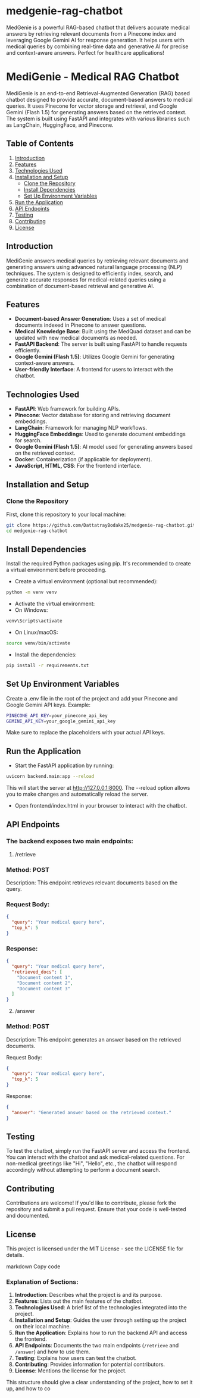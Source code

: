 # medgenie-rag-chatbot
MedGenie is a powerful RAG-based chatbot that delivers accurate medical answers by retrieving relevant documents from a Pinecone index and leveraging Google Gemini AI for response generation. It helps users with medical queries by combining real-time data and generative AI for precise and context-aware answers. Perfect for healthcare applications!

# MediGenie - Medical RAG Chatbot

MediGenie is an end-to-end Retrieval-Augmented Generation (RAG) based chatbot designed to provide accurate, document-based answers to medical queries. It uses Pinecone for vector storage and retrieval, and Google Gemini (Flash 1.5) for generating answers based on the retrieved context. The system is built using FastAPI and integrates with various libraries such as LangChain, HuggingFace, and Pinecone.

## Table of Contents

1. [Introduction](#introduction)
2. [Features](#features)
3. [Technologies Used](#technologies-used)
4. [Installation and Setup](#installation-and-setup)
    - [Clone the Repository](#clone-the-repository)
    - [Install Dependencies](#install-dependencies)
    - [Set Up Environment Variables](#set-up-environment-variables)
5. [Run the Application](#run-the-application)
6. [API Endpoints](#api-endpoints)
7. [Testing](#testing)
8. [Contributing](#contributing)
9. [License](#license)

## Introduction

MediGenie answers medical queries by retrieving relevant documents and generating answers using advanced natural language processing (NLP) techniques. The system is designed to efficiently index, search, and generate accurate responses for medical-related queries using a combination of document-based retrieval and generative AI.

## Features

- **Document-based Answer Generation**: Uses a set of medical documents indexed in Pinecone to answer questions.
- **Medical Knowledge Base**: Built using the MedQuad dataset and can be updated with new medical documents as needed.
- **FastAPI Backend**: The server is built using FastAPI to handle requests efficiently.
- **Google Gemini (Flash 1.5)**: Utilizes Google Gemini for generating context-aware answers.
- **User-friendly Interface**: A frontend for users to interact with the chatbot.

## Technologies Used

- **FastAPI**: Web framework for building APIs.
- **Pinecone**: Vector database for storing and retrieving document embeddings.
- **LangChain**: Framework for managing NLP workflows.
- **HuggingFace Embeddings**: Used to generate document embeddings for search.
- **Google Gemini (Flash 1.5)**: AI model used for generating answers based on the retrieved context.
- **Docker**: Containerization (if applicable for deployment).
- **JavaScript, HTML, CSS**: For the frontend interface.

## Installation and Setup

### Clone the Repository

First, clone this repository to your local machine:

```bash
git clone https://github.com/DattatrayBodake25/medgenie-rag-chatbot.git
cd medgenie-rag-chatbot
```

## Install Dependencies
Install the required Python packages using pip. It's recommended to create a virtual environment before proceeding.
- Create a virtual environment (optional but recommended):

```bash
python -m venv venv
```

- Activate the virtual environment:
- On Windows:
```bash
venv\Scripts\activate
```

- On Linux/macOS:
```bash
source venv/bin/activate
```

- Install the dependencies:
```bash
pip install -r requirements.txt
```

## Set Up Environment Variables
Create a .env file in the root of the project and add your Pinecone and Google Gemini API keys. Example:
```bash
PINECONE_API_KEY=your_pinecone_api_key
GEMINI_API_KEY=your_google_gemini_api_key
```

Make sure to replace the placeholders with your actual API keys.

## Run the Application
- Start the FastAPI application by running:
```bash
uvicorn backend.main:app --reload
```

This will start the server at http://127.0.0.1:8000. The --reload option allows you to make changes and automatically reload the server.

- Open frontend/index.html in your browser to interact with the chatbot.

## API Endpoints
### The backend exposes two main endpoints:

1. /retrieve
### Method: POST

Description: This endpoint retrieves relevant documents based on the query.

### Request Body:

```json
{
  "query": "Your medical query here",
  "top_k": 5
}
```

### Response:

```json
{
  "query": "Your medical query here",
  "retrieved_docs": [
    "Document content 1",
    "Document content 2",
    "Document content 3"
  ]
}
```

2. /answer
### Method: POST

Description: This endpoint generates an answer based on the retrieved documents.

Request Body:

```json
{
  "query": "Your medical query here",
  "top_k": 5
}
```

Response:

```json
{
  "answer": "Generated answer based on the retrieved context."
}
```

## Testing
To test the chatbot, simply run the FastAPI server and access the frontend. You can interact with the chatbot and ask medical-related questions. For non-medical greetings like "Hi", "Hello", etc., the chatbot will respond accordingly without attempting to perform a document search.

## Contributing
Contributions are welcome! If you'd like to contribute, please fork the repository and submit a pull request. Ensure that your code is well-tested and documented.

## License
This project is licensed under the MIT License - see the LICENSE file for details.

markdown
Copy code

### Explanation of Sections:

1. **Introduction**: Describes what the project is and its purpose.
2. **Features**: Lists out the main features of the chatbot.
3. **Technologies Used**: A brief list of the technologies integrated into the project.
4. **Installation and Setup**: Guides the user through setting up the project on their local machine.
5. **Run the Application**: Explains how to run the backend API and access the frontend.
6. **API Endpoints**: Documents the two main endpoints (`/retrieve` and `/answer`) and how to use them.
7. **Testing**: Explains how users can test the chatbot.
8. **Contributing**: Provides information for potential contributors.
9. **License**: Mentions the license for the project.

This structure should give a clear understanding of the project, how to set it up, and how to co
